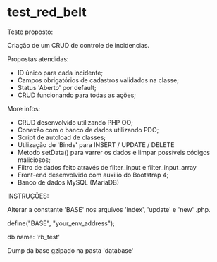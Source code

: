 # test_red_belt

Teste proposto:

Criação de um CRUD de controle de incidencias.

Propostas atendidas:

- ID único para cada incidente;
- Campos obrigatórios de cadastros validados na classe;
- Status 'Aberto' por default;
- CRUD funcionando para todas as ações;

More infos:

- CRUD desenvolvido utilizando PHP OO;
- Conexão com o banco de dados utilizando PDO;
- Script de autoload de classes;
- Utilização de 'Binds' para INSERT / UPDATE / DELETE
- Metodo setData() para varrer os dados e limpar possíveis códigos maliciosos;
- Filtro de dados feito através de filter_input e filter_input_array
- Front-end desenvolvido com auxilio do Bootstrap 4;
- Banco de dados MySQL (MariaDB)


INSTRUÇÕES:

Alterar a constante 'BASE' nos arquivos 'index', 'update' e 'new' .php.

define("BASE", "your_env_address");

db name: 'rb_test'

Dump da base gzipado na pasta 'database' 
